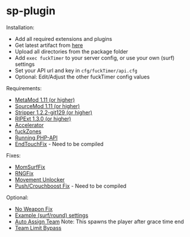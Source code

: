 # sp-plugin

Installation:
- Add all required extensions and plugins
- Get latest artifact from [here](https://github.com/fuckTimer/sp-plugin/actions)
- Upload all directories from the package folder
- Add `exec fuckTimer` to your server config, or use your own (surf) settings
- Set your API url and key in `cfg/fuckTimer/api.cfg`
- Optional: Edit/Adjust the other fuckTimer config values

Requirements:
- [MetaMod 1.11 (or higher)](https://www.sourcemm.net/downloads.php?branch=stable)
- [SourceMod 1.11 (or higher)](http://www.sourcemod.net/downloads.php?branch=dev)
- [Stripper 1.2.2-git129 (or higher)](http://www.bailopan.net/stripper/snapshots/1.2/)
- [RIPExt 1.3.0 (or higher)](https://github.com/ErikMinekus/sm-ripext/releases)
- [Accelerator](https://forums.alliedmods.net/showthread.php?t=277703)
- [fuckZones](https://github.com/Bara/fuckZones)
- [Running PHP-API](https://github.com/fuckTimer/php-api)
- [EndTouchFix](https://github.com/rumourA/End-Touch-Fix/blob/master/scripting/EndTouchFix.sp) - Need to be compiled

Fixes:
- [MomSurfFix](https://forums.alliedmods.net/showthread.php?t=320971)
- [RNGFix](https://forums.alliedmods.net/showthread.php?t=310825)
- [Movement Unlocker](https://forums.alliedmods.net/showthread.php?t=255298)
- [Push/Crouchboost Fix](https://github.com/t5mat/boostfix/blob/master/boostfix.sp) - Need to be compiled

Optional:
- [No Weapon Fix](https://forums.alliedmods.net/showthread.php?t=279035)
- [Example (surf/round) settings](https://github.com/fuckTimer/sp-plugin/blob/main/cfg/fuckTimer.cfg)
- [Auto Assign Team](https://forums.alliedmods.net/showthread.php?p=2682718) Note: This spawns the player after grace time end
- [Team Limit Bypass](https://forums.alliedmods.net/showthread.php?p=1982360)
